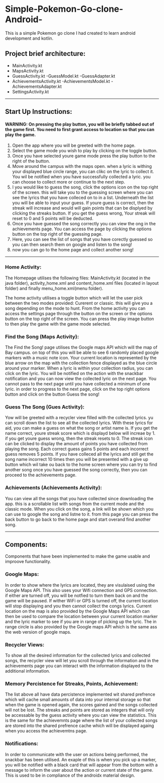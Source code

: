 # Simple-Pokemon-Go-clone-Android-
This is a simple Pokemon go clone I had created to learn android development and kotlin.

## Project brief architecture:

- MainActivity.kt
- MapsActivity.kt
- GuessActivity.kt
	-GuessModel.kt
	-GuessAdapter.kt
- AchievementsActivity.kt
	-AchievementsModel.kt
	-AchievementsAdapter.kt
- SettingsActivity.kt
------------------------------------------------------------------------------------------
## Start Up Instructions:

#### WARNING: On pressing the play button, you will be briefly tabbed out of the game first. You need to first grant access to location so that you can play the game.

1. Open the app where you will be greeted with the home page.
2. Select the game mode you wish to play by clicking on the toggle button.
3. Once you have selected youre game mode press the play button to the right of the button.
4. Move around the campus with the maps open. when a lyric is withing your displayed blue
   circle range, you can clikc on the lyric to collect it. You wil be notified when you
   have successfully collected a lyric. you can choose to collect more or continue to
   the next step.
5. I you would like to guess the song, click the options icon on the top right of the
   screen. this will take you to the guessing screen where you can see the lyrics that
   you have colleced on to in a list. Underneath the list you will be able to input your
   guess. If youre guess is correct, then the streak will increase and would will gain
   points that can be displyed by clicking the streaks button. If you get the guess wrong,
   Your streak will reset to 0 and 5 points will be deducted.
6. Once you have guessed the song correctly you can view the ong in the achievements page.
   You can access the page by clicking the options button on the top right of the guessing
   page. 
7. Here, you can see the list of songs that you have corectly guessed so you can then
   search them on google and listen to the song!
8. now you can go to the home page and collect another song!   

------------------------------------------------------------------------------------------
### Home Activity:
The Homepage utilises the following files: MainActivity.kt (located in the java folder),
activity_home.xml and content_home.xml files (located in layout folder) and finally 
menu_home.xml(menu folder).

The home activity utilises a toggle button which will let the user pick between the two
modes provided: Curerent or classic. this will give you a song depending on the mode to 
hunt. From the home activity you can access the settings page through the button on the
screen or the options button on the top right of the screen. You can press the play
image button to then play the game with the game mode selected.

### Find the Song (Maps Activity):
The Find the Song! page utilises the Google maps API which will the map of Bay campus.
on top of this you will be able to see 6 randomly placed google markers with a music
note icon. Your current location is represented by the blue arrow on the map with the
collection fence displayed as the blue circle around your marker. When a lyric is within
your collection radius, you can click on the lyric. You will be notified on the action
with the snackbar notification and you can now view the collected lyric on the next page.
You cannot pass to the next page until you have collected a minimum of one lyric.
in order to progress to the next page, click on the top right options button and click
on the button Guess the song!

### Guess The Song (Gues Activity):
Yow will be greeted with a recycler view filled with the collected lyrics. yu can scroll
down the list to see all the collected lyrics. With these lyrics for aid, you can make a
guess on what the song or artist name is. If you get the name correct, youre streak
score which is displayd below will increae by 1. if you get youre guess wrong, then the
streak resets to 0. The streak icon can be clicked to display the amount of points you
have collected from playing the song. Each correct guess gains 5 points and each
incorrect guess removes 5 points. If you have colleced all the lyrics and still get the
song name incorrect 10 times then you will be presented with a give up button which wil
take ou back to the home screen where you can try to find another song
once you have guessed the song correctly, then you can proceed to the achievements page.

### Achievements (Achievements Activity):
You can view all the songs that you have collected since downloading the app. this is a
scrollable list with songs from the current mode and the classic mode. When you click
on the song, a link will be shown which you can use to google the song and listne to it.
from this page you can press the back button to go back to the home page and start overand find another song.

---------------------------------------------------------------------------------------
## Components:

Components that have been implemented to make the game usable and improove
functionality.

### Google Maps:
In order to show where the lyrics are located, they are visulaised using the Google Maps
API. This also uses your Wifi connection and GPS connection. if either are turned off,
you will be notfied to turn them back on and the game will be paused.
If wither WiFi or GPS is turned off, the current location will stop displaying and you
then cannot collect the congs lyrics. Current location on the map is also provided
by the Google Maps API which can then be used to compare the location between your
current location marker and the lyric marker to see if you are in range of picking up
the lyric. The in range circle is also provided by the Google maps API which is the
same ass the web version of google maps.

### Recycler Views:
To show all the desired information for the collected lyrics and collected songs,
the recycler view will let you scroll through the information and in the achievements
page you can interact with the information displayed to the additional information.

### Memory Percistence for Streaks, Points, Achievement:
The list above all have data percistence implemented wit shared prefrence which will
cache small amounts of data into your internal storage so that when the game is opened
again, the scores gained and the songs collected will not be lost. The streaks and 
points are stored as integers that will only be accessable by the guess activity where
you can view the statistics. This is the same for the achievemnts page where the list of
your collected songs are stored into the shared prefrence cache which will be displayed 
againg when you access the achievemtns page.

### Notifications:
In order to communicate with the user on actions being performed, the snackbar has been
utilised. An exaple of this is when you pick up a marker, you will be notified with
a black card that will appear from the bottom with a message to inform the user about
the action or current state of the game. This is used to be in compliance of the 
androidx material design. 
